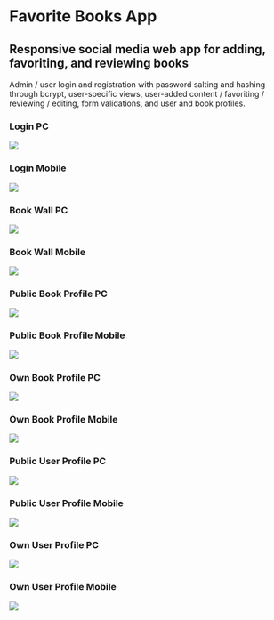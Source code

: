 <h1>Favorite Books App</h1>
<h2>Responsive social media web app for adding, favoriting, and reviewing books</h2>
<p> 
    Admin / user login and registration with password salting and hashing through bcrypt, user-specific views, user-added content / favoriting / reviewing / editing, form validations, and user and book profiles.
</p>
<h3>Login PC</h3>
<img src="screenshots/login_pc.JPG">
<h3>Login Mobile</h3>
<img src="screenshots/login_mobile.JPG">
<h3>Book Wall PC</h3>
<img src="screenshots/book_wall_pc.JPG">
<h3>Book Wall Mobile</h3>
<img src="screenshots/book_wall_mobile.JPG">
<h3>Public Book Profile PC</h3>
<img src="screenshots/public_book_page_pc.JPG">
<h3>Public Book Profile Mobile</h3>
<img src="screenshots/public_book_page_mobile.JPG">
<h3>Own Book Profile PC</h3>
<img src="screenshots/own_book_page_pc.JPG">
<h3>Own Book Profile Mobile</h3>
<img src="screenshots/own_book_page_mobile.JPG">
<h3>Public User Profile PC</h3>
<img src="screenshots/public_user_profile_pc.JPG">
<h3>Public User Profile Mobile</h3>
<img src="screenshots/public_user_profile_mobile.JPG">
<h3>Own User Profile PC</h3>
<img src="screenshots/own_user_profile_pc.JPG">
<h3>Own User Profile Mobile</h3>
<img src="screenshots/own_user_profile_mobile.JPG">
